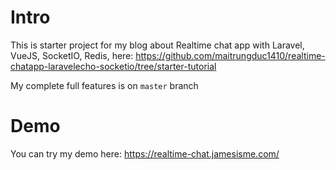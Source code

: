 # Intro
This is starter project for my blog about Realtime chat app with Laravel, VueJS, SocketIO, Redis, here: https://github.com/maitrungduc1410/realtime-chatapp-laravelecho-socketio/tree/starter-tutorial

My complete full features is on `master` branch
# Demo
You can try my demo here: https://realtime-chat.jamesisme.com/